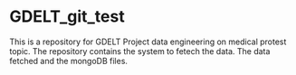 # GDELT_git_test
 This is a repository for GDELT Project data engineering on medical protest topic. The repository contains the system to fetech the data. The data fetched and the mongoDB files.

